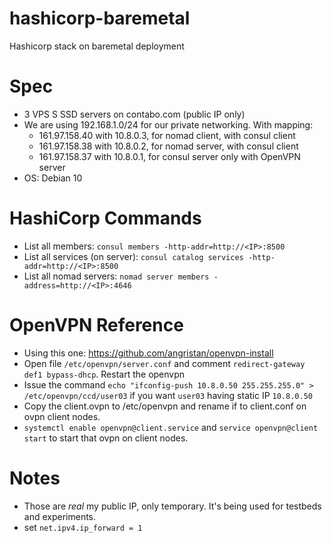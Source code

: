 # hashicorp-baremetal

Hashicorp stack on baremetal deployment

# Spec

* 3 VPS S SSD servers on contabo.com (public IP only)
* We are using 192.168.1.0/24 for our private networking. With mapping:
  * 161.97.158.40 with 10.8.0.3, for nomad client, with consul client
  *	161.97.158.38 with 10.8.0.2, for nomad server, with consul client
  *	161.97.158.37 with 10.8.0.1, for consul server only with OpenVPN server
* OS: Debian 10

# HashiCorp Commands

* List all members: `consul members -http-addr=http://<IP>:8500`
* List all services (on server): `consul catalog services -http-addr=http://<IP>:8500`
* List all nomad servers: `nomad server members -address=http://<IP>:4646`

# OpenVPN Reference

* Using this one: https://github.com/angristan/openvpn-install
* Open file `/etc/openvpn/server.conf` and comment `redirect-gateway def1 bypass-dhcp`. Restart the openvpn
* Issue the command `echo "ifconfig-push 10.8.0.50 255.255.255.0" > /etc/openvpn/ccd/user03` if you want `user03` having static IP `10.8.0.50`
* Copy the client.ovpn to /etc/openvpn and rename if to client.conf on ovpn client nodes.
* `systemctl enable openvpn@client.service` and `service openvpn@client start` to start that ovpn on client nodes.

# Notes

* Those are *real* my public IP, only temporary. It's being used for testbeds and experiments.
* set `net.ipv4.ip_forward = 1`